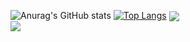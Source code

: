 ![Anurag's GitHub stats](https://github-readme-stats.vercel.app/api?username=jpedro85&count_private=true&show_icons=true&theme=radical)
[![Top Langs](https://github-readme-stats.vercel.app/api/top-langs/?username=jpedro85&layout=compact&theme=radical)](https://github.com/anuraghazra/github-readme-stats)
<image align="center" src="https://github-readme-stats.vercel.app/api?username=jpedro85&count_private=true&show_icons=true&theme=radical"><br>
<image align="center" src="https://github-readme-stats.vercel.app/api/top-langs/?username=jpedro85&layout=compact&theme=radical)](https://github.com/anuraghazra/github-readme-stats">
